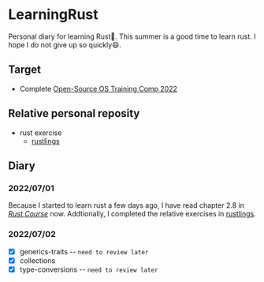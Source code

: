 # LearningRust
Personal diary for learning Rust🦀. This summer is a good time to learn rust. I hope I do not give up so quickly😄.
## Target
- Complete [Open-Source OS Training Comp 2022](https://github.com/LearningOS/rust-based-os-comp2022)
## Relative personal reposity
- rust exercise
  - [rustlings](https://github.com/Weijun-H/rustlings)
## Diary
### 2022/07/01
Because I started to learn rust a few days ago, I have read  chapter 2.8 in [*Rust Course*](https://course.rs/basic/trait/trait.html) now. Addtionally, I completed the relative exercises in [rustlings](https://github.com/Weijun-H/rustlings).
### 2022/07/02
- [x] generics-traits -- `need to review later`
- [x] collections
- [x] type-conversions -- `need to review later`
